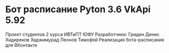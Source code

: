 # Бот расписание Pyton 3.6 VkApi 5.92
Проект студентов 2 курса ИВТиПТ ЮФУ 
Разработчики:
Гридин Денис
Хидиреков Хаджимурад 
Леонов Тимофей 
Реализация бота-расписания для ВКонтакте

